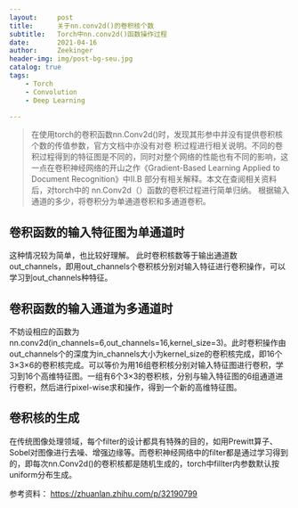 ```yaml
---
layout:     post
title:      关于nn.conv2d()的卷积核个数
subtitle:   Torch中nn.conv2d()函数操作过程
date:       2021-04-16
author:     Zeekinger
header-img: img/post-bg-seu.jpg
catalog: true
tags:
    - Torch
    - Convolution 
    - Deep Learning 

---
```

<head>
    <script src="https://cdn.mathjax.org/mathjax/latest/MathJax.js?config=TeX-AMS-MML_HTMLorMML" type="text/javascript"></script>
    <script type="text/x-mathjax-config">
        MathJax.Hub.Config({
            tex2jax: {
            skipTags: ['script', 'noscript', 'style', 'textarea', 'pre'],
            inlineMath: [['$','$']]
            }
        });
    </script>
</head>


> 在使用torch的卷积函数nn.Conv2d()时，发现其形参中并没有提供卷积核个数的传值参数，官方文档中亦没有对卷 积过程进行相关说明。不同的卷积过程得到的特征图是不同的，同时对整个网络的性能也有不同的影响，这一点在卷积神经网络的开山之作《Gradient-Based Learning Applied to Document Recognition》中Ⅱ.B 部分有相关解释。本文在查阅相关资料后，对torch中的
nn.Conv2d（）函数的卷积过程进行简单归纳。 根据输入通道的多少，将卷积分为单通道卷积和多通道卷积。

## 卷积函数的输入特征图为单通道时
这种情况较为简单，也比较好理解。 此时卷积核数等于输出通道数out_channels，即用out_channels个卷积核分别对输入特征进行卷积操作，可以学习到out_channels种特征。
## 卷积函数的输入通道为多通道时
不妨设相应的函数为nn.conv2d(in_channels=6,out_channels=16,kernel_size=3)。此时卷积操作由out_channels个的深度为in_channels大小为kernel_size的卷积核完成，即16个3×3×6的卷积核完成。可以等价为用16组卷积核分别对输入特征图进行卷积，学习到16个高维特征图。一组有6个3×3的卷积核，分别与输入特征图的6组通道进行卷积，然后进行pixel-wise求和操作，得到一个新的高维特征图。
## 卷积核的生成
在传统图像处理领域，每个filter的设计都具有特殊的目的，如用Prewitt算子、Sobel对图像进行去噪、增强边缘等。而卷积神经网络中的filter都是通过学习得到的，即每次nn.Conv2d()的卷积核都是随机生成的，torch中fillter内参数默认按uniform分布生成。

参考资料： https://zhuanlan.zhihu.com/p/32190799